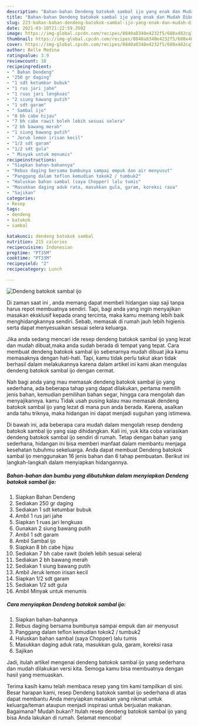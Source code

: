 ```yaml
---
description: "Bahan-bahan Dendeng batokok sambal ijo yang enak dan Mudah Dibuat"
title: "Bahan-bahan Dendeng batokok sambal ijo yang enak dan Mudah Dibuat"
slug: 223-bahan-bahan-dendeng-batokok-sambal-ijo-yang-enak-dan-mudah-dibuat
date: 2021-03-10T21:22:59.350Z
image: https://img-global.cpcdn.com/recipes/0840a8340e4232f5/680x482cq70/dendeng-batokok-sambal-ijo-foto-resep-utama.jpg
thumbnail: https://img-global.cpcdn.com/recipes/0840a8340e4232f5/680x482cq70/dendeng-batokok-sambal-ijo-foto-resep-utama.jpg
cover: https://img-global.cpcdn.com/recipes/0840a8340e4232f5/680x482cq70/dendeng-batokok-sambal-ijo-foto-resep-utama.jpg
author: Belle Medina
ratingvalue: 3.9
reviewcount: 10
recipeingredient:
- " Bahan Dendeng"
- "250 gr daging"
- "1 sdt ketumbar bubuk"
- "1 rus jari jahe"
- "1 ruas jari lengkuas"
- "2 siung bawang putih"
- "1 sdt garam"
- " Sambal ijo"
- "8 bh cabe hijau"
- "7 bh cabe rawit boleh lebih sesuai selera"
- "2 bh bawang merah"
- "1 siung bawang putih"
- " Jeruk lemon irisan kecil"
- "1/2 sdt garam"
- "1/2 sdt gula"
- " Minyak untuk menumis"
recipeinstructions:
- "Siapkan bahan-bahannya"
- "Rebus daging bersama bumbunya sampai empuk dan air menyusut"
- "Panggang dalam teflon kemudian tokok2 / tumbuk2"
- "Haluskan bahan sambal (saya Chopper) lalu tumis"
- "Masukkan daging aduk rata, masukkan gula, garam, koreksi rasa"
- "Sajikan"
categories:
- Resep
tags:
- dendeng
- batokok
- sambal

katakunci: dendeng batokok sambal 
nutrition: 215 calories
recipecuisine: Indonesian
preptime: "PT35M"
cooktime: "PT33M"
recipeyield: "2"
recipecategory: Lunch

---
```



![Dendeng batokok sambal ijo](https://img-global.cpcdn.com/recipes/0840a8340e4232f5/680x482cq70/dendeng-batokok-sambal-ijo-foto-resep-utama.jpg)

Di zaman  saat ini , anda memang dapat membeli hidangan siap saji tanpa harus repot membuatnya sendiri. Tapi, bagi anda yang ingin menyajikan masakan eksklusif kepada orang tercinta, maka kamu memang lebih baik menghidangkannya sendiri. Sebab, memasak di rumah jauh lebih higienis serta dapat menyesuaikan sesuai selera keluarga.

Jika anda sedang mencari ide resep dendeng batokok sambal ijo yang lezat dan mudah dibuat,maka anda sudah berada di tempat yang tepat. Cara membuat dendeng batokok sambal ijo  sebenarnya mudah dibuat jika kamu memasaknya dengan hati-hati. Tapi, kamu tidak perlu takut akan tidak berhasil dalam melakukannya 
karena dalam artikel ini kami akan mengulas dendeng batokok sambal ijo dengan cermat.  



Nah bagi anda yang mau memasak dendeng batokok sambal ijo yang sederhana, ada beberapa tahap yang dapat dilakukan, pertama memilih jenis bahan, kemudian pemilihan bahan segar, hingga cara mengolah dan menyajikannya. kamu Tidak usah pusing kalau mau memasak dendeng batokok sambal ijo yang lezat di mana pun anda berada. Karena, asalkan anda  tahu triknya, maka hidangan ini dapat menjadi suguhan yang istimewa.

Di bawah ini, ada beberapa cara mudah dalam mengolah resep dendeng batokok sambal ijo yang siap dihidangkan. Kali ini, yuk kita coba variasikan dendeng batokok sambal ijo sendiri di rumah. Tetap dengan bahan yang sederhana, hidangan ini bisa memberi manfaat dalam membantu menjaga kesehatan tubuhmu sekeluarga. Anda dapat membuat Dendeng batokok sambal ijo menggunakan 16 jenis bahan dan 6 tahap pembuatan. Berikut ini langkah-langkah dalam menyiapkan hidangannya.

<!--inarticleads1-->

##### Bahan-bahan dan bumbu yang dibutuhkan dalam menyiapkan Dendeng batokok sambal ijo:

1. Siapkan  Bahan Dendeng
1. Sediakan 250 gr daging
1. Sediakan 1 sdt ketumbar bubuk
1. Ambil 1 rus jari jahe
1. Siapkan 1 ruas jari lengkuas
1. Gunakan 2 siung bawang putih
1. Ambil 1 sdt garam
1. Ambil  Sambal ijo
1. Siapkan 8 bh cabe hijau
1. Sediakan 7 bh cabe rawit (boleh lebih sesuai selera)
1. Sediakan 2 bh bawang merah
1. Sediakan 1 siung bawang putih
1. Ambil  Jeruk lemon irisan kecil
1. Siapkan 1/2 sdt garam
1. Sediakan 1/2 sdt gula
1. Ambil  Minyak untuk menumis




<!--inarticleads2-->

##### Cara menyiapkan Dendeng batokok sambal ijo:

1. Siapkan bahan-bahannya
1. Rebus daging bersama bumbunya sampai empuk dan air menyusut
1. Panggang dalam teflon kemudian tokok2 / tumbuk2
1. Haluskan bahan sambal (saya Chopper) lalu tumis
1. Masukkan daging aduk rata, masukkan gula, garam, koreksi rasa
1. Sajikan




Jadi, itulah artikel mengenai  dendeng batokok sambal ijo  yang sederhana dan mudah dilakukan versi kita. Semoga kamu bisa membuatnya dengan hasil yang memuaskan. 

Terima kasih kamu telah membaca resep yang tim kami tampilkan di sini. Besar harapan kami, resep  Dendeng batokok sambal ijo sederhana di atas dapat membantu Anda menyiapkan masakan yang nikmat untuk keluarga/teman ataupun menjadi inspirasi untuk berjualan makanan. Bagaimana? Mudah bukan? Itulah resep dendeng batokok sambal ijo yang bisa Anda lakukan di rumah. Selamat mencoba!

